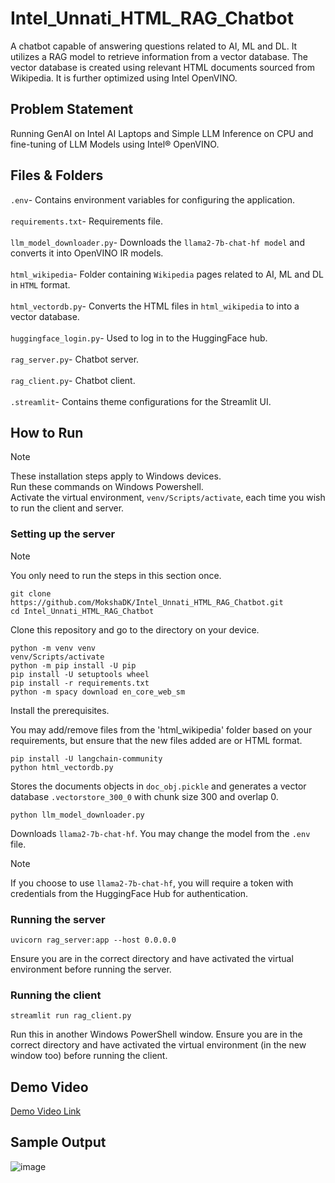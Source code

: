 # Intel_Unnati_HTML_RAG_Chatbot
A chatbot capable of answering questions related to AI, ML and DL. It utilizes a RAG model to retrieve information from a vector database. The vector database is created using relevant HTML documents sourced from Wikipedia. It is further optimized using Intel OpenVINO.

## Problem Statement
Running GenAI on Intel AI Laptops and Simple LLM Inference on CPU and fine-tuning of LLM Models using Intel® OpenVINO.
## Files & Folders
`.env`- Contains environment variables for configuring the application.</br></br>
`requirements.txt`- Requirements file.</br></br>
`llm_model_downloader.py`- Downloads the `llama2-7b-chat-hf model` and converts it into OpenVINO IR models.</br></br>
`html_wikipedia`- Folder containing `Wikipedia` pages related to AI, ML and DL in `HTML` format.</br></br>
`html_vectordb.py`- Converts the HTML files in `html_wikipedia` to into a vector database.</br></br>
`huggingface_login.py`- Used to log in to the HuggingFace hub.</br></br>
`rag_server.py`- Chatbot server.</br></br>
`rag_client.py`- Chatbot client.</br></br>
`.streamlit`- Contains theme configurations for the Streamlit UI.</br>

## How to Run
>[!NOTE]
>These installation steps apply to Windows devices.</br>
>Run these commands on Windows Powershell.</br>
>Activate the virtual environment, `venv/Scripts/activate`, each time you wish to run the client and server.</br>

### Setting up the server
>[!NOTE]
>You only need to run the steps in this section once.
```
git clone https://github.com/MokshaDK/Intel_Unnati_HTML_RAG_Chatbot.git
cd Intel_Unnati_HTML_RAG_Chatbot
```
Clone this repository and go to the directory on your device.
```
python -m venv venv
venv/Scripts/activate
python -m pip install -U pip
pip install -U setuptools wheel
pip install -r requirements.txt
python -m spacy download en_core_web_sm
```
Install the prerequisites.

You may add/remove files from the 'html_wikipedia' folder based on your requirements, but ensure that the new files added are or HTML format.
```
pip install -U langchain-community
python html_vectordb.py
```
Stores the documents objects in `doc_obj.pickle` and generates a vector database `.vectorstore_300_0` with chunk size 300 and overlap 0.
```
python llm_model_downloader.py
```
Downloads `llama2-7b-chat-hf`. You may change the model from the `.env` file.
>[!NOTE]
>If you choose to use `llama2-7b-chat-hf`, you will require a token with credentials from the HuggingFace Hub for authentication.

### Running the server
```
uvicorn rag_server:app --host 0.0.0.0
```
Ensure you are in the correct directory and have activated the virtual environment before running the server.

### Running the client
```
streamlit run rag_client.py
```
Run this in another Windows PowerShell window.
Ensure you are in the correct directory and have activated the virtual environment (in the new window too) before running the client.

## Demo Video
[Demo Video Link](https://drive.google.com/file/d/1HLiFXQnD8EjVPJXKbCodGmn7SZW9sH9d/view?usp=sharing)

## Sample Output
![image](https://github.com/MokshaDK/Intel_Unnathi_HTML_RAG_Chatbot/assets/141493495/cedd4b60-364b-46a7-91d5-924d9007f71d)


